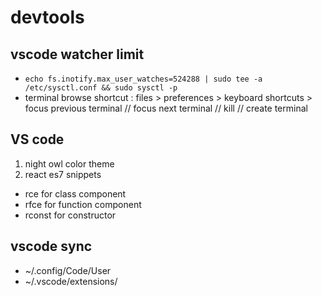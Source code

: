# devtools

## vscode watcher limit

- `echo fs.inotify.max_user_watches=524288 | sudo tee -a /etc/sysctl.conf && sudo sysctl -p`
- terminal browse shortcut : files > preferences > keyboard shortcuts > focus previous terminal // focus next terminal // kill // create terminal

## VS code

1. night owl color theme
2. react es7 snippets
- rce for class component
- rfce for function component
- rconst for constructor

## vscode sync

- ~/.config/Code/User
- ~/.vscode/extensions/
